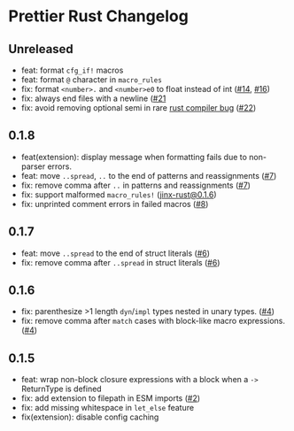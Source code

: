 # Prettier Rust Changelog

## Unreleased

- feat: format `cfg_if!` macros
- feat: format `@` character in `macro_rules`
- fix: format `<number>.` and `<number>e0` to float instead of int ([#14](https://github.com/jinxdash/prettier-plugin-rust/issues/14), [#16](https://github.com/jinxdash/prettier-plugin-rust/issues/16))
- fix: always end files with a newline ([#21](https://github.com/jinxdash/prettier-plugin-rust/issues/21)
- fix: avoid removing optional semi in rare [rust compiler bug](https://github.com/rust-lang/rust/issues/70844) ([#22](https://github.com/jinxdash/prettier-plugin-rust/issues/22))

## 0.1.8

- feat(extension): display message when formatting fails due to non-parser errors.
- feat: move `..spread`, `..` to the end of patterns and reassignments ([#7](https://github.com/jinxdash/prettier-plugin-rust/pull/7))
- fix: remove comma after `..` in patterns and reassignments ([#7](https://github.com/jinxdash/prettier-plugin-rust/pull/7))
- fix: support malformed `macro_rules!` ([jinx-rust@0.1.6](/jinxdash/jinx-rust/pull/2))
- fix: unprinted comment errors in failed macros ([#8](https://github.com/jinxdash/prettier-plugin-rust/pull/8))

## 0.1.7

- feat: move `..spread` to the end of struct literals ([#6](https://github.com/jinxdash/prettier-plugin-rust/pull/6))
- fix: remove comma after `..spread` in struct literals ([#6](https://github.com/jinxdash/prettier-plugin-rust/pull/6))

## 0.1.6

- fix: parenthesize >1 length `dyn`/`impl` types nested in unary types. ([#4](https://github.com/jinxdash/prettier-plugin-rust/pull/4))
- fix: remove comma after `match` cases with block-like macro expressions. ([#4](https://github.com/jinxdash/prettier-plugin-rust/pull/4))

## 0.1.5

- feat: wrap non-block closure expressions with a block when a `->` ReturnType is defined
- fix: add extension to filepath in ESM imports ([#2](https://github.com/jinxdash/prettier-plugin-rust/issues/2))
- fix: add missing whitespace in `let_else` feature
- fix(extension): disable config caching
